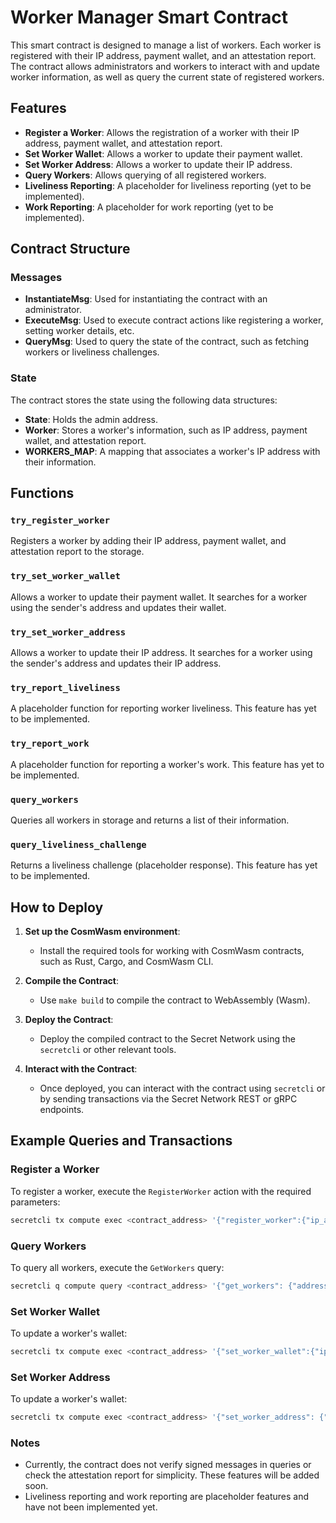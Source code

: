 # Worker Manager Smart Contract

This smart contract is designed to manage a list of workers. Each worker is registered with their IP address, payment wallet, and an attestation report. The contract allows administrators and workers to interact with and update worker information, as well as query the current state of registered workers.

## Features

- **Register a Worker**: Allows the registration of a worker with their IP address, payment wallet, and attestation report.
- **Set Worker Wallet**: Allows a worker to update their payment wallet.
- **Set Worker Address**: Allows a worker to update their IP address.
- **Query Workers**: Allows querying of all registered workers.
- **Liveliness Reporting**: A placeholder for liveliness reporting (yet to be implemented).
- **Work Reporting**: A placeholder for work reporting (yet to be implemented).

## Contract Structure

### Messages

- **InstantiateMsg**: Used for instantiating the contract with an administrator.
- **ExecuteMsg**: Used to execute contract actions like registering a worker, setting worker details, etc.
- **QueryMsg**: Used to query the state of the contract, such as fetching workers or liveliness challenges.

### State

The contract stores the state using the following data structures:

- **State**: Holds the admin address.
- **Worker**: Stores a worker's information, such as IP address, payment wallet, and attestation report.
- **WORKERS_MAP**: A mapping that associates a worker's IP address with their information.

## Functions

### `try_register_worker`

Registers a worker by adding their IP address, payment wallet, and attestation report to the storage.

### `try_set_worker_wallet`

Allows a worker to update their payment wallet. It searches for a worker using the sender's address and updates their wallet.

### `try_set_worker_address`

Allows a worker to update their IP address. It searches for a worker using the sender's address and updates their IP address.

### `try_report_liveliness`

A placeholder function for reporting worker liveliness. This feature has yet to be implemented.

### `try_report_work`

A placeholder function for reporting a worker's work. This feature has yet to be implemented.

### `query_workers`

Queries all workers in storage and returns a list of their information.

### `query_liveliness_challenge`

Returns a liveliness challenge (placeholder response). This feature has yet to be implemented.

## How to Deploy

1. **Set up the CosmWasm environment**:
   - Install the required tools for working with CosmWasm contracts, such as Rust, Cargo, and CosmWasm CLI.
   
2. **Compile the Contract**:
   - Use `make build` to compile the contract to WebAssembly (Wasm).

3. **Deploy the Contract**:
   - Deploy the compiled contract to the Secret Network using the `secretcli` or other relevant tools.

4. **Interact with the Contract**:
   - Once deployed, you can interact with the contract using `secretcli` or by sending transactions via the Secret Network REST or gRPC endpoints.

## Example Queries and Transactions

### Register a Worker

To register a worker, execute the `RegisterWorker` action with the required parameters:

```bash
secretcli tx compute exec <contract_address> '{"register_worker":{"ip_address":"192.168.1.1","payment_wallet":"secret1xyz","attestation_report":""}}' --from <your_wallet>
```

### Query Workers

To query all workers, execute the `GetWorkers` query:

```bash
secretcli q compute query <contract_address> '{"get_workers": {"address":"", "signature":"", "subscriber_public_key":""}}' 
```

### Set Worker Wallet

To update a worker's wallet:

```bash
secretcli tx compute exec <contract_address> '{"set_worker_wallet":{"ip_address":"192.168.1.1", "payment_wallet":"secret1newwallet"}}' --from <your_wallet>
```
### Set Worker Address

To update a worker's wallet:

```bash
secretcli tx compute exec <contract_address> '{"set_worker_address": {"new_ip_address": "<new_ip>", "old_ip_address": "<old_ip>>"}}' --from <your_wallet>
```

### Notes 

- Currently, the contract does not verify signed messages in queries or check the attestation report for simplicity. These features will be added soon.
- Liveliness reporting and work reporting are placeholder features and have not been implemented yet.
